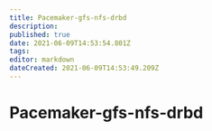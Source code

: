 ```yaml
---
title: Pacemaker-gfs-nfs-drbd
description: 
published: true
date: 2021-06-09T14:53:54.801Z
tags: 
editor: markdown
dateCreated: 2021-06-09T14:53:49.209Z
---
```


# Pacemaker-gfs-nfs-drbd
